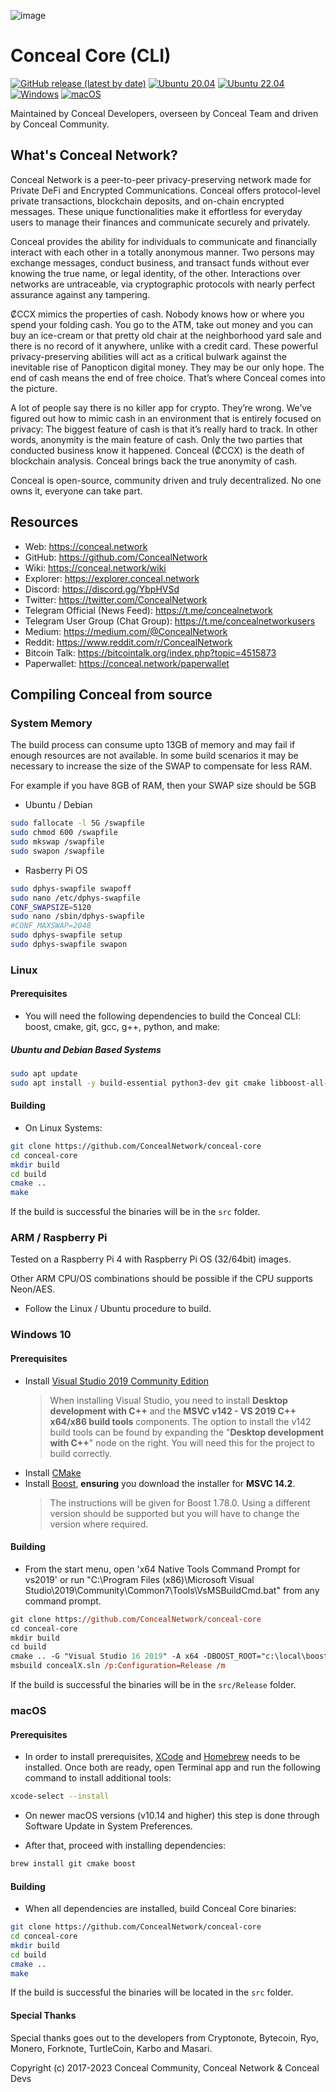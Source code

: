 ![image](https://github.com/ConcealNetwork/conceal-imagery/blob/master/logos/splash.png)

# Conceal Core (CLI)

[![GitHub release (latest by date)](https://img.shields.io/github/v/release/ConcealNetwork/conceal-core)](https://github.com/ConcealNetwork/conceal-core/releases/latest)
[![Ubuntu 20.04](https://github.com/ConcealNetwork/conceal-core/actions/workflows/ubuntu20.yml/badge.svg)](https://github.com/ConcealNetwork/conceal-core/actions/workflows/ubuntu20.yml)
[![Ubuntu 22.04](https://github.com/ConcealNetwork/conceal-core/actions/workflows/ubuntu22.yml/badge.svg)](https://github.com/ConcealNetwork/conceal-core/actions/workflows/ubuntu22.yml)
[![Windows](https://github.com/ConcealNetwork/conceal-core/actions/workflows/windows.yml/badge.svg)](https://github.com/ConcealNetwork/conceal-core/actions/workflows/windows.yml)
[![macOS](https://github.com/ConcealNetwork/conceal-core/actions/workflows/macOS.yml/badge.svg)](https://github.com/ConcealNetwork/conceal-core/actions/workflows/macOS.yml)

Maintained by Conceal Developers, overseen by Conceal Team and driven by Conceal Community.

## What's Conceal Network?

Conceal Network is a peer-to-peer privacy-preserving network made for Private DeFi and Encrypted Communications. Conceal offers protocol-level private transactions, blockchain deposits, and on-chain encrypted messages. These unique functionalities make it effortless for everyday users to manage their finances and communicate securely and privately.

Conceal provides the ability for individuals to communicate and financially interact with each other in a totally anonymous manner. Two persons may exchange messages, conduct business, and transact funds without ever knowing the true name, or legal identity, of the other. Interactions over networks are untraceable, via cryptographic protocols with nearly perfect assurance against any tampering.

₡CCX mimics the properties of cash. Nobody knows how or where you spend your folding cash. You go to the ATM, take out money and you can buy an ice-cream or that pretty old chair at the neighborhood yard sale and there is no record of it anywhere, unlike with a credit card. These powerful privacy-preserving abilities will act as a critical bulwark against the inevitable rise of Panopticon digital money. They may be our only hope. The end of cash means the end of free choice. That’s where Conceal comes into the picture.

A lot of people say there is no killer app for crypto. They’re wrong. We’ve figured out how to mimic cash in an environment that is entirely focused on privacy: The biggest feature of cash is that it’s really hard to track. In other words, anonymity is the main feature of cash. Only the two parties that conducted business know it happened. Conceal (₡CCX) is the death of blockchain analysis. Conceal brings back the true anonymity of cash.

Conceal is open-source, community driven and truly decentralized. No one owns it, everyone can take part.

## Resources

-   Web: <https://conceal.network>
-   GitHub: <https://github.com/ConcealNetwork>
-   Wiki: <https://conceal.network/wiki>
-   Explorer: <https://explorer.conceal.network>
-   Discord: <https://discord.gg/YbpHVSd>
-   Twitter: <https://twitter.com/ConcealNetwork>
-   Telegram Official (News Feed): <https://t.me/concealnetwork>
-   Telegram User Group (Chat Group): <https://t.me/concealnetworkusers>
-   Medium: <https://medium.com/@ConcealNetwork>
-   Reddit: <https://www.reddit.com/r/ConcealNetwork>
-   Bitcoin Talk: <https://bitcointalk.org/index.php?topic=4515873>
-   Paperwallet: <https://conceal.network/paperwallet>

## Compiling Conceal from source

### System Memory

The build process can consume upto 13GB of memory and may fail if enough resources are not available.
In some build scenarios it may be necessary to increase the size of the SWAP to compensate for less RAM.

For example if you have 8GB of RAM, then your SWAP size should be 5GB

-   Ubuntu / Debian

```bash
sudo fallocate -l 5G /swapfile
sudo chmod 600 /swapfile
sudo mkswap /swapfile
sudo swapon /swapfile
```

-   Rasberry Pi OS

```bash
sudo dphys-swapfile swapoff
sudo nano /etc/dphys-swapfile
CONF_SWAPSIZE=5120
sudo nano /sbin/dphys-swapfile
#CONF_MAXSWAP=2048
sudo dphys-swapfile setup
sudo dphys-swapfile swapon
```

### Linux

#### Prerequisites

-   You will need the following dependencies to build the Conceal CLI: boost, cmake, git, gcc, g++, python, and make:

##### Ubuntu and Debian Based Systems

```bash
sudo apt update
sudo apt install -y build-essential python3-dev git cmake libboost-all-dev
```

#### Building

-   On Linux Systems:

```bash
git clone https://github.com/ConcealNetwork/conceal-core
cd conceal-core
mkdir build
cd build
cmake ..
make
```

If the build is successful the binaries will be in the `src` folder.

### ARM / Raspberry Pi

Tested on a Raspberry Pi 4 with Raspberry Pi OS (32/64bit) images.

Other ARM CPU/OS combinations should be possible if the CPU supports Neon/AES.

-   Follow the Linux / Ubuntu procedure to build.

### Windows 10

#### Prerequisites

-   Install [Visual Studio 2019 Community Edition](https://visualstudio.microsoft.com/thank-you-downloading-visual-studio/?sku=Community&rel=16)
    > When installing Visual Studio, you need to install **Desktop development with C++** and the **MSVC v142 - VS 2019 C++ x64/x86 build tools** components. The option to install the v142 build tools can be found by expanding the "**Desktop development with C++**" node on the right. You will need this for the project to build correctly.
-   Install [CMake](https://cmake.org/download/)
-   Install [Boost](https://sourceforge.net/projects/boost/files/boost-binaries/1.78.0/boost_1_78_0-msvc-14.2-64.exe/download), **ensuring** you download the installer for **MSVC 14.2**. 
    > The instructions will be given for Boost 1.78.0. Using a different version should be supported but you will have to change the version where required.

#### Building

-   From the start menu, open 'x64 Native Tools Command Prompt for vs2019' or run "C:\\Program Files (x86)\\Microsoft Visual Studio\\2019\\Community\\Common7\\Tools\\VsMSBuildCmd.bat" from any command prompt.

```ps
git clone https://github.com/ConcealNetwork/conceal-core
cd conceal-core
mkdir build
cd build
cmake .. -G "Visual Studio 16 2019" -A x64 -DBOOST_ROOT="c:\local\boost_1_78_0"
msbuild concealX.sln /p:Configuration=Release /m
```

If the build is successful the binaries will be in the `src/Release` folder.

### macOS

#### Prerequisites

-   In order to install prerequisites, [XCode](https://developer.apple.com/xcode/) and [Homebrew](https://brew.sh/) needs to be installed.
    Once both are ready, open Terminal app and run the following command to install additional tools:

```bash
xcode-select --install
```

-   On newer macOS versions (v10.14 and higher) this step is done through Software Update in System Preferences.

-   After that, proceed with installing dependencies:

```bash
brew install git cmake boost
```

#### Building

-   When all dependencies are installed, build Conceal Core binaries:

```bash
git clone https://github.com/ConcealNetwork/conceal-core
cd conceal-core
mkdir build
cd build
cmake ..
make
```

If the build is successful the binaries will be located in the `src` folder.

#### Special Thanks

Special thanks goes out to the developers from Cryptonote, Bytecoin, Ryo, Monero, Forknote, TurtleCoin, Karbo and Masari.


Copyright (c) 2017-2023 Conceal Community, Conceal Network & Conceal Devs